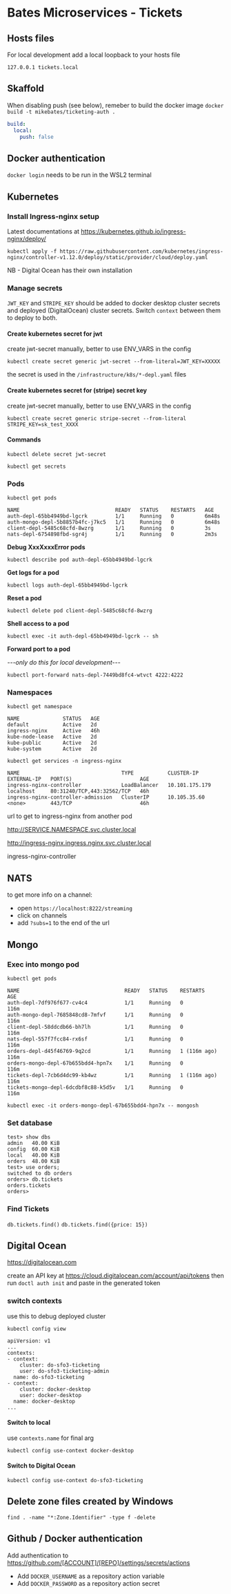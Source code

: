 # Bates Microservices - Tickets

## Hosts files

For local development add a local loopback to your hosts file

    127.0.0.1 tickets.local

## Skaffold

When disabling push (see below), remeber to build the docker image `docker build -t mikebates/ticketing-auth .`

```yaml
build:
  local:
    push: false
```

## Docker authentication

`docker login` needs to be run in the WSL2 terminal

## Kubernetes

### Install Ingress-nginx setup

Latest documentations at https://kubernetes.github.io/ingress-nginx/deploy/

`kubectl apply -f https://raw.githubusercontent.com/kubernetes/ingress-nginx/controller-v1.12.0/deploy/static/provider/cloud/deploy.yaml`

NB - Digital Ocean has their own installation

### Manage secrets

`JWT_KEY` and `STRIPE_KEY` should be added to docker desktop cluster secrets and deployed (DigitalOcean) cluster secrets. Switch `context` between them to deploy to both.

#### Create kubernetes secret for jwt

create jwt-secret manually, better to use ENV_VARS in the config

`kubectl create secret generic jwt-secret --from-literal=JWT_KEY=XXXXX`

the secret is used in the `/infrastructure/k8s/*-depl.yaml` files

#### Create kubernetes secret for (stripe) secret key

create jwt-secret manually, better to use ENV_VARS in the config

`kubectl create secret generic stripe-secret --from-literal STRIPE_KEY=sk_test_XXXX`

#### Commands

`kubectl delete secret jwt-secret`

`kubectl get secrets`

### Pods

`kubectl get pods`

```
NAME                               READY   STATUS    RESTARTS   AGE
auth-depl-65bb4949bd-lgcrk         1/1     Running   0          6m48s
auth-mongo-depl-5b8857b4fc-j7kc5   1/1     Running   0          6m48s
client-depl-5485c68cfd-8wzrg       1/1     Running   0          3s
nats-depl-6754898fbd-sgr4j         1/1     Running   0          2m3s
```

**Debug XxxXxxxError pods**

`kubectl describe pod auth-depl-65bb4949bd-lgcrk`

**Get logs for a pod**

`kubectl logs auth-depl-65bb4949bd-lgcrk`

**Reset a pod**

`kubectl delete pod client-depl-5485c68cfd-8wzrg`

**Shell access to a pod**

`kubectl exec -it auth-depl-65bb4949bd-lgcrk -- sh`

**Forward port to a pod**

_---only do this for local development---_

`kubectl port-forward nats-depl-7449bd8fc4-wtvct 4222:4222`

### Namespaces

`kubectl get namespace`

```
NAME              STATUS   AGE
default           Active   2d
ingress-nginx     Active   46h
kube-node-lease   Active   2d
kube-public       Active   2d
kube-system       Active   2d
```

`kubectl get services -n ingress-nginx`

```
NAME                                 TYPE           CLUSTER-IP       EXTERNAL-IP   PORT(S)                      AGE
ingress-nginx-controller             LoadBalancer   10.101.175.179   localhost     80:31240/TCP,443:32562/TCP   46h
ingress-nginx-controller-admission   ClusterIP      10.105.35.60     <none>        443/TCP                      46h
```

url to get to ingress-nginx from another pod

http://SERVICE.NAMESPACE.svc.cluster.local

http://ingress-nginx.ingress.nginx.svc.cluster.local

ingress-nginx-controller

## NATS

to get more info on a channel:

- open `https://localhost:8222/streaming`
- click on channels
- add `?subs=1` to the end of the url

## Mongo

### Exec into mongo pod

`kubectl get pods`

```
NAME                                  READY   STATUS    RESTARTS       AGE
auth-depl-7df976f677-cv4c4            1/1     Running   0              116m
auth-mongo-depl-7685848cd8-7mfvf      1/1     Running   0              116m
client-depl-58ddcdb66-bh7lh           1/1     Running   0              116m
nats-depl-557f7fcc84-rx6sf            1/1     Running   0              116m
orders-depl-d45f46769-9q2cd           1/1     Running   1 (116m ago)   116m
orders-mongo-depl-67b655bdd4-hpn7x    1/1     Running   0              116m
tickets-depl-7cb6d4dc99-kb4wz         1/1     Running   1 (116m ago)   116m
tickets-mongo-depl-6dcdbf8c88-k5d5v   1/1     Running   0              116m
```

`kubectl exec -it orders-mongo-depl-67b655bdd4-hpn7x -- mongosh`

### Set database

```
test> show dbs
admin   40.00 KiB
config  60.00 KiB
local   40.00 KiB
orders  48.00 KiB
test> use orders;
switched to db orders
orders> db.tickets
orders.tickets
orders>
```

### Find Tickets

`db.tickets.find()`
`db.tickets.find({price: 15})`

## Digital Ocean

https://digitalocean.com

create an API key at https://cloud.digitalocean.com/account/api/tokens then run `doctl auth init` and paste in the generated token

### switch contexts

use this to debug deployed cluster

`kubectl config view`

```
apiVersion: v1
...
contexts:
- context:
    cluster: do-sfo3-ticketing
    user: do-sfo3-ticketing-admin
  name: do-sfo3-ticketing
- context:
    cluster: docker-desktop
    user: docker-desktop
  name: docker-desktop
...
```

#### Switch to local

use `contexts.name` for final arg

`kubectl config use-context docker-desktop`

#### Switch to Digital Ocean

`kubectl config use-context do-sfo3-ticketing`

## Delete zone files created by Windows

`find . -name "*:Zone.Identifier" -type f -delete`

## Github / Docker authentication

Add authentication to https://github.com/[ACCOUNT]/[REPO]/settings/secrets/actions

- Add `DOCKER_USERNAME` as a repository action variable
- Add `DOCKER_PASSWORD` as a repository action secret
